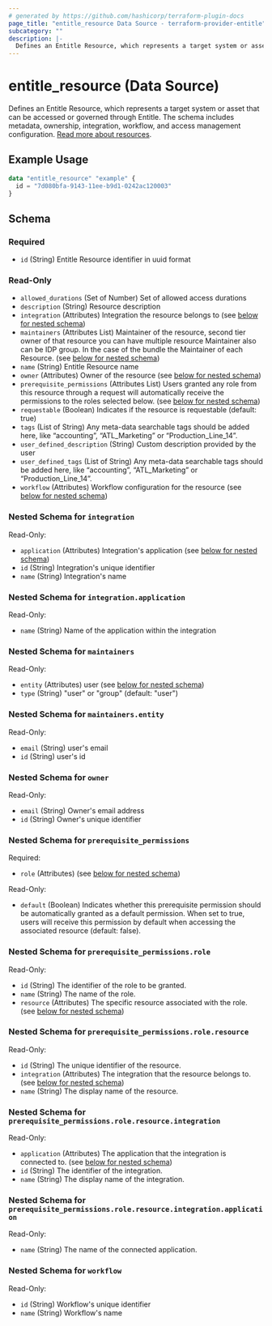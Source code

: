 ```yaml
---
# generated by https://github.com/hashicorp/terraform-plugin-docs
page_title: "entitle_resource Data Source - terraform-provider-entitle"
subcategory: ""
description: |-
  Defines an Entitle Resource, which represents a target system or asset that can be accessed or governed through Entitle. The schema includes metadata, ownership, integration, workflow, and access management configuration. Read more about resources https://docs.beyondtrust.com/entitle/docs/integrations-resources-roles.
---
```


# entitle_resource (Data Source)

Defines an Entitle Resource, which represents a target system or asset that can be accessed or governed through Entitle. The schema includes metadata, ownership, integration, workflow, and access management configuration. [Read more about resources](https://docs.beyondtrust.com/entitle/docs/integrations-resources-roles).

## Example Usage

```terraform
data "entitle_resource" "example" {
  id = "7d080bfa-9143-11ee-b9d1-0242ac120003"
}
```

<!-- schema generated by tfplugindocs -->
## Schema

### Required

- `id` (String) Entitle Resource identifier in uuid format

### Read-Only

- `allowed_durations` (Set of Number) Set of allowed access durations
- `description` (String) Resource description
- `integration` (Attributes) Integration the resource belongs to (see [below for nested schema](#nestedatt--integration))
- `maintainers` (Attributes List) Maintainer of the resource, second tier owner of that resource you can have multiple resource Maintainer also can be IDP group. In the case of the bundle the Maintainer of each Resource. (see [below for nested schema](#nestedatt--maintainers))
- `name` (String) Entitle Resource name
- `owner` (Attributes) Owner of the resource (see [below for nested schema](#nestedatt--owner))
- `prerequisite_permissions` (Attributes List) Users granted any role from this resource through a request will automatically receive the permissions to the roles selected below. (see [below for nested schema](#nestedatt--prerequisite_permissions))
- `requestable` (Boolean) Indicates if the resource is requestable (default: true)
- `tags` (List of String) Any meta-data searchable tags should be added here, like “accounting”, “ATL_Marketing” or “Production_Line_14”.
- `user_defined_description` (String) Custom description provided by the user
- `user_defined_tags` (List of String) Any meta-data searchable tags should be added here, like “accounting”, “ATL_Marketing” or “Production_Line_14”.
- `workflow` (Attributes) Workflow configuration for the resource (see [below for nested schema](#nestedatt--workflow))

<a id="nestedatt--integration"></a>
### Nested Schema for `integration`

Read-Only:

- `application` (Attributes) Integration's application (see [below for nested schema](#nestedatt--integration--application))
- `id` (String) Integration's unique identifier
- `name` (String) Integration's name

<a id="nestedatt--integration--application"></a>
### Nested Schema for `integration.application`

Read-Only:

- `name` (String) Name of the application within the integration



<a id="nestedatt--maintainers"></a>
### Nested Schema for `maintainers`

Read-Only:

- `entity` (Attributes) user (see [below for nested schema](#nestedatt--maintainers--entity))
- `type` (String) "user" or "group" (default: "user")

<a id="nestedatt--maintainers--entity"></a>
### Nested Schema for `maintainers.entity`

Read-Only:

- `email` (String) user's email
- `id` (String) user's id



<a id="nestedatt--owner"></a>
### Nested Schema for `owner`

Read-Only:

- `email` (String) Owner's email address
- `id` (String) Owner's unique identifier


<a id="nestedatt--prerequisite_permissions"></a>
### Nested Schema for `prerequisite_permissions`

Required:

- `role` (Attributes) (see [below for nested schema](#nestedatt--prerequisite_permissions--role))

Read-Only:

- `default` (Boolean) Indicates whether this prerequisite permission should be automatically granted as a default permission. When set to true, users will receive this permission by default when accessing the associated resource (default: false).

<a id="nestedatt--prerequisite_permissions--role"></a>
### Nested Schema for `prerequisite_permissions.role`

Read-Only:

- `id` (String) The identifier of the role to be granted.
- `name` (String) The name of the role.
- `resource` (Attributes) The specific resource associated with the role. (see [below for nested schema](#nestedatt--prerequisite_permissions--role--resource))

<a id="nestedatt--prerequisite_permissions--role--resource"></a>
### Nested Schema for `prerequisite_permissions.role.resource`

Read-Only:

- `id` (String) The unique identifier of the resource.
- `integration` (Attributes) The integration that the resource belongs to. (see [below for nested schema](#nestedatt--prerequisite_permissions--role--resource--integration))
- `name` (String) The display name of the resource.

<a id="nestedatt--prerequisite_permissions--role--resource--integration"></a>
### Nested Schema for `prerequisite_permissions.role.resource.integration`

Read-Only:

- `application` (Attributes) The application that the integration is connected to. (see [below for nested schema](#nestedatt--prerequisite_permissions--role--resource--integration--application))
- `id` (String) The identifier of the integration.
- `name` (String) The display name of the integration.

<a id="nestedatt--prerequisite_permissions--role--resource--integration--application"></a>
### Nested Schema for `prerequisite_permissions.role.resource.integration.application`

Read-Only:

- `name` (String) The name of the connected application.






<a id="nestedatt--workflow"></a>
### Nested Schema for `workflow`

Read-Only:

- `id` (String) Workflow's unique identifier
- `name` (String) Workflow's name
